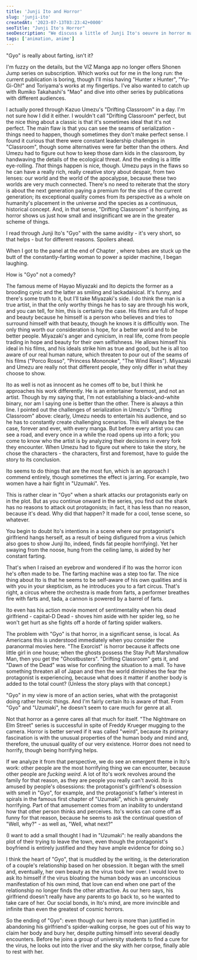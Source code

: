 ```yaml
---
title: 'Junji Ito and Horror'
slug: 'junji-ito'
createdAt: '2023-07-13T03:23:42+0000'
seoTitle: "Junji Ito's Horror"
seoDescription: "We discuss a little of Junji Ito's oeuvre in horror manga."
tags: ['animation, anime']
---
```


"Gyo" is really about farting, isn't it?

I'm fuzzy on the details, but the VIZ Manga app no longer offers Shonen Jump series on subscription. Which works out for me in the long run: the current publication is boring, though I'll miss having "Hunter x Hunter", "Yu-Gi-Oh!" and Toriyama's works at my fingertips. I've also wanted to catch up with Rumiko Takahashi's "Mao" and dive into other series by publications with different audiences.

I actually pored through Kazuo Umezu's "Drifting Classroom" in a day. I'm not sure how I did it either. I wouldn't call "Drifting Classroom" perfect, but the nice thing about a classic is that it's sometimes ideal that it's not perfect. The main flaw is that you can see the seams of serialization - things need to happen, though sometimes they don't make perfect sense. I found it curious that there were constant leadership challenges in "Classroom", though some alternatives were far better than the others. And Umezu had to figure out how to keep those darn kids in the classroom, by handwaving the details of the ecological threat. And the ending is a little eye-rolling. _That_ things happen is nice, though. Umezu pays in the flaws so he can have a really rich, really creative story about despair, from two lenses: our world and the world of the apocalypse, because these two worlds are very much connected. There's no need to reiterate that the story is about the next generation paying a premium for the sins of the current generation; its exceptional quality comes from its perspective as a whole on humanity's placement in the universe and the species as a continuous, historical concept. And, in that sense, "Drifting Classroom" is horrifying, as horror shows us just how small and insignificant we are in the greater scheme of things.

I read through Junji Ito's "Gyo" with the same avidity - it's very short, so that helps - but for different reasons. Spoilers ahead.

When I got to the panel at the end of Chapter , where tubes are stuck up the butt of the constantly-farting woman to power a spider machine, I began laughing.

How is "Gyo" not a comedy?

The famous meme of Hayao Miyazaki and Ito depicts the former as a brooding cynic and the latter as smiling and lackadaisical. It's funny, and there's some truth to it, but I'll take Miyazaki's side. I do think the man is a true artist, in that the only worthy things he has to say are through his work, and you can tell, for him, this is certainly the case. His films are full of hope and beauty because he himself is a person who believes and tries to surround himself with that beauty, though he knows it is difficultly won. The only thing worth our consideration is hope, for a better world and to be better people. Miyazaki's anger and cynicism, in real life, come from people trading in hope and beauty for their own selfishness. He allows himself his ideal in his films, and his ideals strike him as true and good, but he is all too aware of our real human nature, which threaten to pour out of the seams of his films ("Porco Rosso", "Princess Mononoke", "The Wind Rises"). Miyazaki and Umezu are really not that different people, they only differ in what they choose to show.

Ito as well is not as innocent as he comes off to be, but I think he approaches his work differently. He is an entertainer foremost, and not an artist. Though by my saying that, I'm not establishing a black-and-white binary, nor am I saying one is better than the other. There is always a thin line. I pointed out the challenges of serialization in Umezu's "Drifting Classroom" above: clearly, Umezu needs to entertain his audience, and so he has to constantly create challenging scenarios. This will always be the case, forever and ever, with every manga. But before every artist you can see a road, and every once in a while the road opens up into a fork; you come to know who the artist is by analyzing their decisions in every fork they encounter. When Umezu had to figure out where to take the story, he chose the characters - the characters, first and foremost, have to guide the story to its conclusion.

Ito seems to do things that are the most fun, which is an approach I commend entirely, though sometimes the effect is jarring. For example, two women have a hair fight in "Uzumaki". Yes.

This is rather clear in "Gyo" when a shark attacks our protagonists early on in the plot. But as you continue onward in the series, you find out the shark has no reasons to attack out protagonists; in fact, it has less than no reason, because it's dead. Why did that happen? It made for a cool, tense scene, so whatever.

You begin to doubt Ito's intentions in a scene where our protagonist's girlfriend hangs herself, as a result of being disfigured from a virus (which also goes to show Junji Ito, indeed, finds fat people horrifying). Yet her swaying from the noose, hung from the ceiling lamp, is aided by her constant farting.

That's when I raised an eyebrow and wondered if Ito was the horror icon he's often made to be. The farting machine was a step too far. The nice thing about Ito is that he seems to be self-aware of his own qualities and is with you in your skepticism, as he introduces you to a fart circus. That's right, a circus where the orchestra is made from farts, a performer breathes fire with farts and, tada, a cannon is powered by a barrel of farts.

Ito even has his action movie moment of sentimentality when his dead girlfriend - capital-D Dead - shoves him aside with her spider leg, so he won't get hurt as she fights off a horde of farting spider walkers.

The problem with "Gyo" is that horror, in a significant sense, is local. As Americans this is understood immediately when you consider the paranormal movies here. "The Exorcist" is horror because it affects one little girl in one house; when the ghosts possess the Stay Puft Marshmallow Man, then you get the "Ghostbusters". "Drifting Classroom" gets it, and "Dawn of the Dead" was wise for confining the situation to a mall. To have something threaten all of Japan and then the world diminishes the fear the protagonist is experiencing, because what does it matter if another body is added to the total count? (Unless the story plays with that concept.)

"Gyo" in my view is more of an action series, what with the protagonist doing rather heroic things. And I'm fairly certain Ito is aware of that. From "Gyo" and "Uzumaki", he doesn't seem to care much for genre at all.

Not that horror as a genre cares all that much for itself. "The Nightmare on Elm Street" series is successful in spite of Freddy Krueger mugging to the camera. Horror is better served if it was called "weird", because its primary fascination is with the unusual properties of the human body and mind and, therefore, the unusual quality of our very existence. Horror does not need to horrify, though being horrifying helps.

If we analyze it from that perspective, we do see an emergent theme in Ito's work: other people are the most horrifying thing we can encounter, because other people are _fucking weird_. A lot of Ito's work revolves around the family for that reason, as they are people you really can't avoid. Ito is amused by people's obsessions: the protagonist's girlfriend's obsession with smell in "Gyo", for example, and the protagonist's father's interest in spirals in the famous first chapter of "Uzumaki", which is genuinely horrifying. Part of that amusement comes from an inability to understand how that other person thinks and perceives. Ito's works can come off as funny for that reason, because he seems to ask the continual question of "Well, why?" - as well as, "Well, what next?"

(I want to add a small thought I had in "Uzumaki": he really abandons the plot of their trying to leave the town, even though the protagonist's boyfriend is entirely justified and they have ample evidence for doing so.)

I think the heart of "Gyo", that is muddled by the writing, is the deterioration of a couple's relationship based on her obsession. It began with the smell and, eventually, her own beauty as the virus took her over. I would love to ask Ito himself if the virus bloating the human body was an unconscious manifestation of his own mind, that love can end when one part of the relationship no longer finds the other attractive. As our hero says, his girlfriend doesn't really have any parents to go back to, so he wanted to take care of her. Our social bonds, in Ito's mind, are more invincible and infinite than even the greatest of cosmic horrors.

So the ending of "Gyo": even though our hero is more than justified in abandoning his girlfriend's spider-walking corpse, he goes out of his way to claim her body and bury her, despite putting himself into several deadly encounters. Before he joins a group of university students to find a cure for the virus, he looks out into the river and the sky with her corpse, finally able to rest with her.
